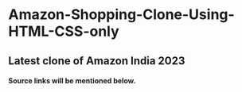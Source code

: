 # Amazon-Shopping-Clone-Using-HTML-CSS-only

## Latest clone of Amazon India 2023
#### Source links will be mentioned below. 